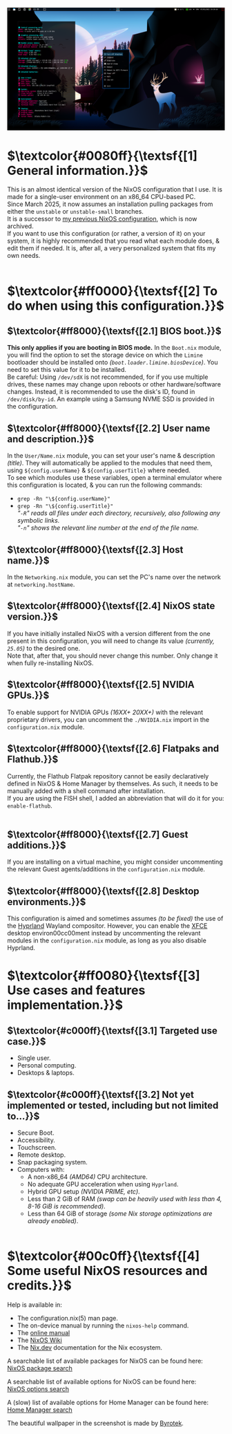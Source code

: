 ![image](https://github.com/Atemo-C/NixOS-configuration/blob/main/Desktop.webp)

# $\textcolor{#0080ff}{\textsf{[1] General information.}}$
This is an almost identical version of the NixOS configuration that I use. It is made for a single-user environment on an x86_64 CPU-based PC. \
Since March 2025, it now assumes an installation pulling packages from either the `unstable` or `unstable-small` branches. \
It is a successor to [my previous NixOS configuration](https://github.com/Atemo-C/OLD-NixOS-Configuration), which is now archived. \
If you want to use this configuration (or rather, a version of it) on your system, it is highly recommended that you read what each module does, & edit them if needed. It is, after all, a very personalized system that fits my own needs. \
&nbsp;

# $\textcolor{#ff0000}{\textsf{[2] To do when using this configuration.}}$

## $\textcolor{#ff8000}{\textsf{[2.1] BIOS boot.}}$
**This only applies if you are booting in BIOS mode.**
In the `Boot.nix` module, you will find the option to set the storage device on which the `Limine` bootloader should be installed onto *(`boot.loader.limine.biosDevice`)*. You need to set this value for it to be installed. \
Be careful: Using `/dev/sdX` is not recommended, for if you use multiple drives, these names may change upon reboots or other hardware/software changes. Instead, it is recommended to use the disk's ID, found in `/dev/disk/by-id`. An example using a Samsung NVME SSD is provided in the configuration.

## $\textcolor{#ff8000}{\textsf{[2.2] User name and description.}}$
In the `User/Name.nix` module, you can set your user's name & description *(title)*. They will automatically be applied to the modules that need them, using `${config.userName}` & `${config.userTitle}` where needed. \
To see which modules use these variables, open a terminal emulator where this configuration is located, & you can run the following commands:
- `grep -Rn "\${config.userName}"`
- `grep -Rn "\${config.userTitle}"` \
*"`-R`" reads all files under each directory, recursively, also following any symbolic links.* \
*"`-n`" shows the relevant line number at the end of the file name.*

## $\textcolor{#ff8000}{\textsf{[2.3] Host name.}}$
In the `Networking.nix` module, you can set the PC's name over the network at `networking.hostName`.

## $\textcolor{#ff8000}{\textsf{[2.4] NixOS state version.}}$
If you have initially installed NixOS with a version different from the one present in this configuration, you will need to change its value *(currently, `25.05`)* to the desired one. \
Note that, after that, you should never change this number. Only change it when fully re-installing NixOS.

## $\textcolor{#ff8000}{\textsf{[2.5] NVIDIA GPUs.}}$
To enable support for NVIDIA GPUs *(16XX+ 20XX+)* with the relevant proprietary drivers, you can uncomment the `./NVIDIA.nix` import in the `configuration.nix` module.

## $\textcolor{#ff8000}{\textsf{[2.6] Flatpaks and Flathub.}}$
Currently, the Flathub Flatpak repository cannot be easily declaratively defined in NixOS & Home Manager by themselves. As such, it needs to be manually added with a shell command after installation. \
If you are using the FISH shell, I added an abbreviation that will do it for you: `enable-flathub`. \
&nbsp;

## $\textcolor{#ff8000}{\textsf{[2.7] Guest additions.}}$
If you are installing on a virtual machine, you might consider uncommenting the relevant Guest agents/additions in the `configuration.nix` module.

## $\textcolor{#ff8000}{\textsf{[2.8] Desktop environments.}}$
This configuration is aimed and sometimes assumes *(to be fixed)* the use of the [Hyprland](https://hyprland.org/) Wayland compositor. However, you can enable the [XFCE](https://xfce.org/) desktop environ00cc00ment instead by uncommenting the relevant modules in the `configuration.nix` module, as long as you also disable Hyprland.

# $\textcolor{#ff0080}{\textsf{[3] Use cases and features implementation.}}$

## $\textcolor{#c000ff}{\textsf{[3.1] Targeted use case.}}$
- Single user.
- Personal computing.
- Desktops & laptops.

## $\textcolor{#c000ff}{\textsf{[3.2] Not yet implemented or tested, including but not limited to…}}$
- Secure Boot.
- Accessibility.
- Touchscreen.
- Remote desktop.
- Snap packaging system.
- Computers with:
	- A non-x86_64 *(AMD64)* CPU architecture.
	- No adequate GPU acceleration when using `Hyprland`.
	- Hybrid GPU setup *(NVIDIA PRIME, etc)*.
	- Less than 2 GiB of RAM *(swap can be heavily used with less than 4, 8-16 GiB is recommended)*.
	- Less than 64 GiB of storage *(some Nix storage optimizations are already enabled)*. \
&nbsp;

# $\textcolor{#00c0ff}{\textsf{[4] Some useful NixOS resources and credits.}}$
Help is available in:
- The configuration.nix(5) man page.
- The on-device manual by running the `nixos-help` command.
- The [online manual](https://nixos.org/manual/nixos/stable/index.html)
- The [NixOS Wiki](https://wiki.nixos.org)
- The [Nix.dev](https://nix.dev/) documentation for the Nix ecosystem.

A searchable list of available packages for NixOS can be found here: \
[NixOS package search](https://search.nixos.org/packages)

A searchable list of available options for NixOS can be found here: \
[NixOS options search](https://search.nixos.org/options)

A (slow) list of available options for Home Manager can be found here: \
[Home Manager search](https://nix-community.github.io/home-manager/options.xhtml)

The beautiful wallpaper in the screenshot is made by [Byrotek](https://www.deviantart.com/byrotek).

